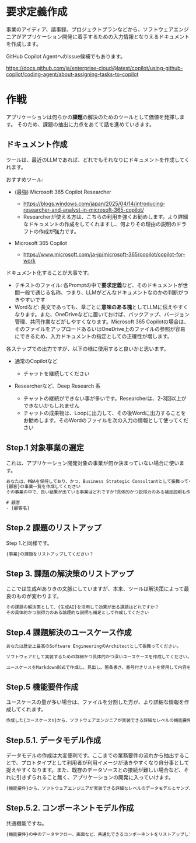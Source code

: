 # 要求定義作成

事業のアイディア、議事録、プロジェクトプランなどから、ソフトウェアエンジニアがアプリケーション開発に着手するための入力情報となりえるドキュメントを作成します。

GitHub Copilot AgentへのIssue候補でもあります。

https://docs.github.com/ja/enterprise-cloud@latest/copilot/using-github-copilot/coding-agent/about-assigning-tasks-to-copilot

# 作戦

アプリケーションは何らかの**課題**の解決のためのツールとして価値を発揮します。
そのため、課題の抽出に力点をあてて話を進めていきます。

## ドキュメント作成

ツールは、最近のLLMであれば、どれでもそれなりにドキュメントを作成してくれます。

おすすめツール:
- (最強) Microsoft 365 Copilot Researcher
    - https://blogs.windows.com/japan/2025/04/14/introducing-researcher-and-analyst-in-microsoft-365-copilot/
    - Researcherが使える方は、こちらの利用を強くお勧めします。より詳細なドキュメントの作成をしてくれますし、何よりその理由の説明のドラフトの作成が強力です。

- Microsoft 365 Copilot
    - https://www.microsoft.com/ja-jp/microsoft-365/copilot/copilot-for-work




ドキュメント化することが大事です。
- テキストのファイル: 各Promptの中で**要求定義**など、そのドキュメントが世間一般で通じる名称、つまり、LLMがどんなドキュメントなのかの判断がつきやすいです
- Wordなど: 長文であっても、章ごとに**意味のある塊**としてLLMに伝えやすくなります。また、OneDriveなどに置いておけば、バックアップ、バージョン管理、共同作業などがしやすくなります。Microsoft 365 Copilotの場合は、そのファイルをアップロードあるいはOneDrive上のファイルの参照が容易にできるため、入力ドキュメントの指定としての正確性が増します。

各ステップでの出力ですが、以下の様に使用すると良いかと思います。

- 通常のCopilotなど

    - チャットを継続してください

- Researcherなど、Deep Research 系
    - チャットの継続ができない事が多いです。Researcherは、2-3回以上ができないかもしれません
    - チャットの成果物は、Loopに出力して、その後Wordに出力することをお勧めします。そのWordのファイルを次の入力の情報として使ってください

## Step.1 対象事業の選定

これは、アプリケーション開発対象の事業が何か決まっていない場合に使います。

```cmd
あなたは、MBAを保持しており、かつ、Business Strategic Consultantとして振舞ってください。
{顧客}の事業一覧を作成してください
その事業の中で、良い結果が出ている事業はどれですか?具体的かつ説得力のある補足説明も作成してください

# 顧客
- {顧客名}
```


## Step.2 課題のリストアップ

Step 1.と同様です。


```cmd
{事業}の課題をリストアップしてください？
```

## Step 3. 課題の解決策のリストアップ

ここでは生成AIありきの文脈にしていますが、本来、ツールは解決策によって最良のものが変わります。

```cmd
その課題の解決策として、{生成AI}を活用して効果が出る課題はどれですか？
その具体的かつ説得力のある論理的な説明も補足として作成してください
```

## Step.4 課題解決のユースケース作成


```cmd
あなたは歴史上最高のSoftware EngineeringのArchitectとして振舞ってください。

ソフトウェアとして実装するための詳細かつ具体的かつ深いユースケースを作成してください。

ユースケースをMarkdown形式で作成し、見出し、箇条書き、番号付きリストを使用して内容を整理してください。各ユースケースには、目的、前提条件、主要なステップ、期待される結果を含めてください。ユースケースが明確で理解しやすく、実装に役立つようにしてください。
```

## Step.5 機能要件作成

ユースケースの量が多い場合は、ファイルを分割した方が、より詳細な情報を作成してくれます。

```cmd
作成した{ユースケースn}から、ソフトウェアエンジニアが実装できる詳細なレベルの機能要件書を作成してください。
```

## Step.5.1. データモデル作成

データモデルの作成は大変便利です。ここまでの業務要件の流れから抽出することで、プロトタイプとして利用者が利用イメージが湧きやすくなり自分事として捉えやすくなります。また、既存のデータソースとの接続が難しい場合など、それに引きずられること無く、アプリケーションの開発に入っていけます。



```cmd
{機能要件}から、ソフトウェアエンジニアが実装できる詳細なレベルのデータモデルとサンプルデータを作成してください。
```

## Step.5.2. コンポーネントモデル作成

共通機能ですね。

```cmd
{機能要件}の中のデータやフロー、画面など、共通化できるコンポーネントをリストアップしてください。
```